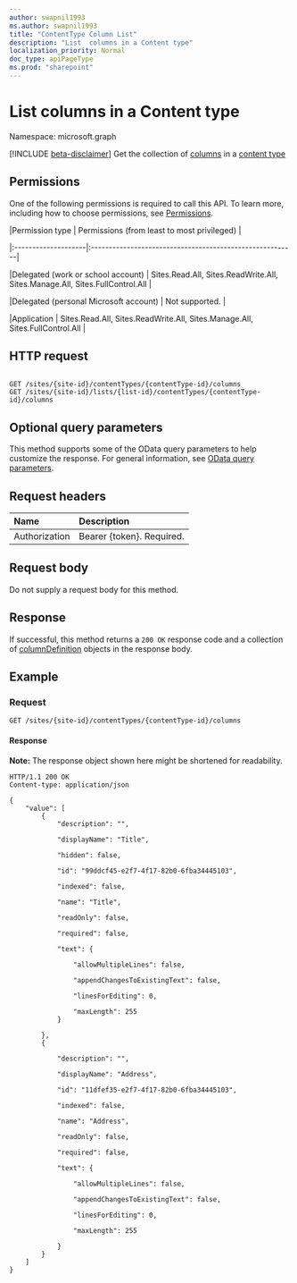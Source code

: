 ```yaml
---
author: swapnil1993
ms.author: swapnil1993
title: "ContentType Column List"
description: "List  columns in a Content type"
localization_priority: Normal
doc_type: apiPageType
ms.prod: "sharepoint"
---
```


# List  columns in a Content type
Namespace: microsoft.graph

[!INCLUDE [beta-disclaimer](../../includes/beta-disclaimer.md)]
Get the collection of  [columns][columnDefinition] in a [content type][contentType] 

  

## Permissions

  

One of the following permissions is required to call this API. To learn more, including how to choose permissions, see [Permissions](/graph/permissions_reference.md).

  

|Permission type | Permissions (from least to most privileged) |

|:--------------------|:---------------------------------------------------------|

|Delegated (work or school account) | Sites.Read.All, Sites.ReadWrite.All, Sites.Manage.All, Sites.FullControl.All  |

|Delegated (personal Microsoft account) | Not supported. |

|Application | Sites.Read.All, Sites.ReadWrite.All, Sites.Manage.All, Sites.FullControl.All  |

  

## HTTP request

  
<!-- {
  "blockType": "ignored"
}
-->
```http

GET /sites/{site-id}/contentTypes/{contentType-id}/columns
GET /sites/{site-id}/lists/{list-id}/contentTypes/{contentType-id}/columns
```

  
## Optional query parameters
This method supports some of the OData query parameters to help customize the response. For general information, see [OData query parameters](/graph/query-parameters).

## Request headers
|Name|Description|
|:---|:---|
|Authorization|Bearer {token}. Required.|

## Request body
Do not supply a request body for this method.

## Response

If successful, this method returns a `200 OK` response code and a collection of [columnDefinition][] objects in the response body.

  

## Example

  

### Request

  

<!-- { "blockType": "request", "name": "get_columns_from_contenttype" } -->

  

```http
GET /sites/{site-id}/contentTypes/{contentType-id}/columns
```

  

#### Response
**Note:** The response object shown here might be shortened for readability.
<!-- {
  "blockType": "response",
  "truncated": true,
  "@odata.type": "Collection(microsoft.graph.columnDefinition)"
}
-->  

```http
HTTP/1.1 200 OK
Content-type: application/json

{
	"value": [
		{
            "description": "",

            "displayName": "Title",

            "hidden": false,

            "id": "99ddcf45-e2f7-4f17-82b0-6fba34445103",

            "indexed": false,

            "name": "Title",

            "readOnly": false,

            "required": false,

            "text": {

                "allowMultipleLines": false,

                "appendChangesToExistingText": false,

                "linesForEditing": 0,

                "maxLength": 255
            }

		},
		{

            "description": "",

            "displayName": "Address",

            "id": "11dfef35-e2f7-4f17-82b0-6fba34445103",

            "indexed": false,

            "name": "Address",

            "readOnly": false,

            "required": false,

            "text": {

                "allowMultipleLines": false,

                "appendChangesToExistingText": false,

                "linesForEditing": 0,

                "maxLength": 255

            }
        }
	]
}
```

  

[columnDefinition]: ../resources/columnDefinition.md
[contentType]: ../resources/contentType.md
 